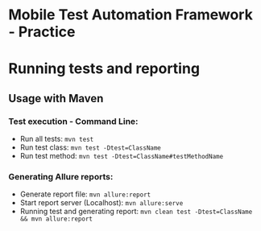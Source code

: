 # Mobile Test Automation Framework - Practice

# Running tests and reporting

## Usage with Maven

### Test execution - Command Line:

* Run all tests: `mvn test`
* Run test class: `mvn test -Dtest=ClassName`
* Run test method: `mvn test -Dtest=ClassName#testMethodName`

### Generating Allure reports:

* Generate report file: `mvn allure:report`
* Start report server (Localhost): `mvn allure:serve`
* Running test and generating report: `mvn clean test -Dtest=ClassName && mvn allure:report
  `